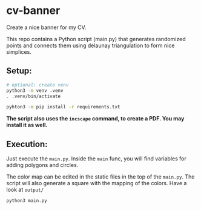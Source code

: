 # cv-banner

Create a nice banner for my CV.

This repo contains a Python script (main.py) that generates randomized points and connects them using delaunay
triangulation to form nice simplices.

## Setup:

```bash
# optional: create venv
python3 -m venv .venv
. .venv/bin/activate

pyhton3 -m pip install -r requirements.txt
```

**The script also uses the `incscape` command, to create a PDF. You may install it as well.**

## Execution:

Just execute the `main.py`. Inside the `main` func, you will find variables for adding polygons and circles.

The color map can be edited in the static files in the top of the `main.py`. The script will also generate a square
with the mapping of the colors. Have a look at `output/`

```bash
python3 main.py
```
